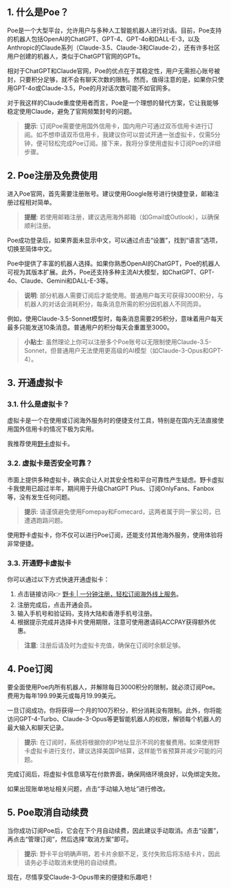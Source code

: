 ## 1. 什么是Poe？

Poe是一个大型平台，允许用户与多种人工智能机器人进行对话。目前，Poe支持的机器人包括OpenAI的ChatGPT、GPT-4、GPT-4o和DALL-E-3，以及Anthropic的Claude系列（Claude-3.5、Claude-3和Claude-2），还有许多社区用户创建的机器人，类似于ChatGPT官网的GPTs。

相对于ChatGPT和Claude官网，Poe的优点在于其稳定性，用户无需担心账号被封，只要积分足够，就不会有聊天次数的限制。然而，值得注意的是，如果你只使用GPT-4o或Claude-3.5，Poe的月对话次数可能不如官网多。

对于我这样的Claude重度使用者而言，Poe是一个理想的替代方案，它让我能够稳定使用Claude，避免了官网频繁封号的问题。

> **提示**: 订阅Poe需要使用国外信用卡，国内用户可通过双币信用卡进行订阅。如不想申请双币信用卡，我建议你可以尝试开通一张虚拟卡，仅需5分钟，便可轻松完成Poe订阅。接下来，我将分享使用虚拟卡订阅Poe的详细步骤。

## 2. Poe注册及免费使用

进入Poe官网，首先需要注册账号。建议使用Google账号进行快捷登录，邮箱注册过程相对简单。

> **提醒**: 若使用邮箱注册，建议选用海外邮箱（如Gmail或Outlook），以确保顺利注册。

Poe成功登录后，如果界面未显示中文，可以通过点击“设置”，找到“语言”选项，切换至简体中文。

Poe中提供了丰富的机器人选择。如果你熟悉OpenAI的ChatGPT，Poe的机器人可视为其版本扩展。此外，Poe还支持多种主流AI大模型，如ChatGPT、GPT-4o、Claude、Gemini和DALL-E-3等。

> **说明**: 部分机器人需要订阅后才能使用。普通用户每天可获得3000积分，与机器人的对话会消耗积分，每条消息所需的积分因机器人不同而异。

例如，使用Claude-3.5-Sonnet模型时，每条消息需要295积分，意味着用户每天最多只能发送10条消息。普通用户的积分每天会重置至3000。

> **小贴士**: 虽然理论上你可以注册多个Poe账号以无限制使用Claude-3.5-Sonnet，但普通用户无法使用更高级的AI模型（如Claude-3-Opus和GPT-4）。

## 3. 开通虚拟卡

### 3.1. 什么是虚拟卡？

虚拟卡是一个在使用或订阅海外服务时的便捷支付工具，特别是在国内无法直接使用国外信用卡的情况下极为实用。

我推荐使用[野卡](https://bit.ly/bewildcard)虚拟卡。 

### 3.2. 虚拟卡是否安全可靠？

市面上提供多种虚拟卡，确实会让人对其安全性和平台可靠性产生疑虑。野卡虚拟卡我使用已超过半年，期间用于升级ChatGPT Plus、订阅OnlyFans、Fanbox等，没有发生任何问题。

> **提示**: 请谨慎避免使用Fomepay和Fomecard，这两者属于同一家公司，已遭遇跑路问题。

使用野卡虚拟卡，你不仅可以进行Poe订阅，还能支付其他海外服务，使用体验将非常便捷。

### 3.3. 开通野卡虚拟卡

你可以通过以下方式快速开通虚拟卡：

1. 点击链接访问👉 [野卡 | 一分钟注册，轻松订阅海外线上服务](https://bit.ly/bewildcard)。
2. 注册完成后，点击开通会员。
3. 输入手机号和验证码，支持大陆和香港手机号注册。
4. 根据提示完成并选择卡片使用期限，注意可使用邀请码ACCPAY获得额外优惠。

> **注意**: 注册后请及时为虚拟卡充值，确保在订阅时余额足够。

## 4. Poe订阅

要全面使用Poe内所有机器人，并解除每日3000积分的限制，就必须订阅Poe。费用为每年199.99美元或每月19.99美元。

一旦订阅成功，你将获得一个月的100万积分，积分消耗没有限制。此外，你将能访问GPT-4-Turbo、Claude-3-Opus等更智能机器人的权限，解锁每个机器人的最大输入和聊天记录。

> **提示**: 在订阅时，系统将根据你的IP地址显示不同的套餐费用。如果使用野卡虚拟卡进行支付，建议选择美国IP结算，这样能节省预算并减少可能的问题。

完成订阅后，将虚拟卡信息填写在付款界面，确保网络环境良好，以免绑定失败。

如果出现账单地址相关问题，点击“手动输入地址”进行修改。

## 5. Poe取消自动续费

当你成功订阅Poe后，它会在下个月自动续费，因此建议手动取消。点击“设置”，再点击“管理订阅”，然后选择“取消方案”即可。

> **提示**: 野卡平台明确声明，若卡片余额不足，支付失败后将冻结卡片，因此请务必手动取消未使用的自动续费。

现在，尽情享受Claude-3-Opus带来的便捷和乐趣吧！